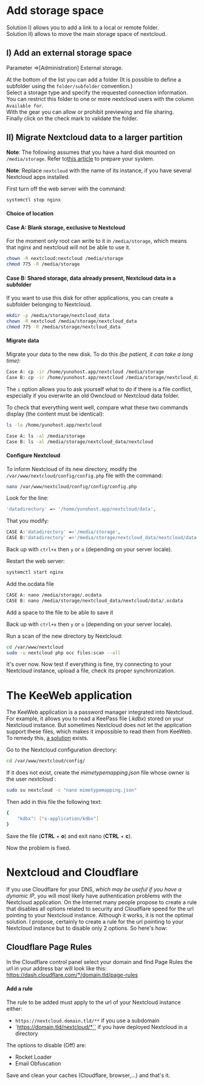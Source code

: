 # Add storage space

Solution I) allows you to add a link to a local or remote folder.  
Solution II) allows to move the main storage space of nextcloud.

## I) Add an external storage space

Parameter =>[Administration] External storage.

At the bottom of the list you can add a folder (It is possible to define a subfolder using the `folder/subfolder` convention.)  
Select a storage type and specify the requested connection information.  
You can restrict this folder to one or more nextcloud users with the column `Available for`.  
With the gear you can allow or prohibit previewing and file sharing.  
Finally click on the check mark to validate the folder.

## II) Migrate Nextcloud data to a larger partition

**Note**: The following assumes that you have a hard disk mounted on `/media/storage`. Refer to[this article](/external_storage_en) to prepare your system.

**Note**: Replace `nextcloud` with the name of its instance, if you have several Nextcloud apps installed.

First turn off the web server with the command:
```bash
systemctl stop nginx  
```

#### Choice of location

#### Case A: Blank storage, exclusive to Nextcloud

For the moment only root can write to it in `/media/storage`, which means that nginx and nextcloud will not be able to use it.

```bash
chown -R nextcloud:nextcloud /media/storage
chmod 775 -R /media/storage
```

#### Case B: Shared storage, data already present, Nextcloud data in a subfolder

If you want to use this disk for other applications, you can create a subfolder belonging to Nextcloud.

```bash
mkdir -p /media/storage/nextcloud_data
chown -R nextcloud /media/storage/nextcloud_data
chmod 775 -R /media/storage/nextcloud_data
```

#### Migrate data

Migrate your data to the new disk. To do this *(be patient, it can take a long time)*:

```bash
Case A: cp -ir /home/yunohost.app/nextcloud /media/storage
Case B: cp -ir /home/yunohost.app/nextcloud /media/storage/nextcloud_data
```

The `i` option allows you to ask yourself what to do if there is a file conflict, especially if you overwrite an old Owncloud or Nextcloud data folder.

To check that everything went well, compare what these two commands display (the content must be identical):

```bash
ls -la /home/yunohost.app/nextcloud

Case A: ls -al /media/storage
Case B: ls -al /media/storage/nextcloud_data/nextcloud
```

#### Configure Nextcloud

To inform Nextcloud of its new directory, modify the `/var/www/nextcloud/config/config.php` file with the command:

```bash
nano /var/www/nextcloud/config/config/config.php
```

Look for the line:

```bash
'datadirectory' => '/home/yunohost.app/nextcloud/data',
```

That you modify:

```bash
CASE A:'datadirectory' =>'/media/storage',
CASE B:'datadirectory' =>'/media/storage/nextcloud_data/nextcloud/data',
```

Back up with `ctrl+x` then `y` or `o` (depending on your server locale).

Restart the web server:

```bash
systemctl start nginx
```

Add the.ocdata file
```bash
CASE A: nano /media/storage/.ocdata
CASE B: nano /media/storage/nextcloud_data/nextcloud/data/.ocdata
```
Add a space to the file to be able to save it

Back up with `ctrl+x` then `y` or `o` (depending on your server locale).

Run a scan of the new directory by Nextcloud:

```bash
cd /var/www/nextcloud
sudo -u nextcloud php occ files:scan --all
```

It's over now. Now test if everything is fine, try connecting to your Nextcloud instance, upload a file, check its proper synchronization.

# The KeeWeb application

The KeeWeb application is a password manager integrated into Nextcloud. For example, it allows you to read a KeePass file (*.kdbx*) stored on your Nextcloud instance. 
But sometimes Nextcloud does not let the application support these files, which makes it impossible to read them from KeeWeb. To remedy this, 
[a solution](https://github.com/jhass/nextcloud-keeweb/issues/34) exists.

Go to the Nextcloud configuration directory:

```bash
cd /var/www/nextcloud/config/
```

If it does not exist, create the *mimetypemapping.json* file whose owner is the user *nextcloud* :

```bash
sudo su nextcloud -c "nano mimetypemapping.json"
```

Then add in this file the following text:

```bash
{
    "kdbx": ["x-application/kdbx"]
}
```

Save the file (**CTRL** + **o**) and exit nano (**CTRL** + **c**).

Now the problem is fixed.

# Nextcloud and Cloudflare

If you use Cloudflare for your DNS, *which may be useful if you have a dynamic IP*, you will most likely have authentication problems with the Nextcloud application. On the Internet many people propose to create a rule that disables all options related to security and Cloudflare speed for the url pointing to your Nextcloud instance. Although it works, it is not the optimal solution. I propose, certainly to create a rule for the url pointing to your Nextcloud instance but to disable only 2 options. So here's how:

## Cloudflare Page Rules

In the Cloudflare control panel select your domain and find Page Rules
the url in your address bar will look like this: https://dash.cloudflare.com/*/domain.tld/page-rules

#### Add a rule

The rule to be added must apply to the url of your Nextcloud instance either:

- `https://nextcloud.domain.tld/**` if you use a subdomain
- `https://domain.tld/nextcloud/*`` if you have deployed Nextcloud in a directory

The options to disable (Off) are:

- Rocket Loader
- Email Obfuscation

Save and clean your caches (Cloudflare, browser,...) and that's it.